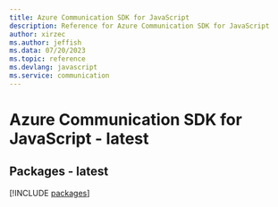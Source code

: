 ```yaml
---
title: Azure Communication SDK for JavaScript
description: Reference for Azure Communication SDK for JavaScript
author: xirzec
ms.author: jeffish
ms.data: 07/20/2023
ms.topic: reference
ms.devlang: javascript
ms.service: communication
---
```

# Azure Communication SDK for JavaScript - latest
## Packages - latest
[!INCLUDE [packages](communication-index.md)]
